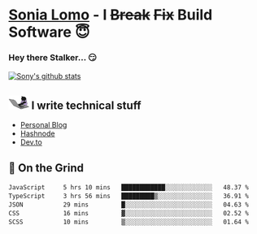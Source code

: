 # [Sonia Lomo](https://sonylomo.github.io/) - I ~~Break~~ ~~Fix~~ Build Software 😇
### Hey there Stalker... 😏 

<a href="https://github.com/sonylomo/github-readme-stats">
  <img align="center" src="https://media.giphy.com/media/lU05nFSW6Y2A/giphy.gif" alt="Sony's github stats" />
</a>

## <img src="assets/devcat.gif" width="40"> I write technical stuff
- [Personal Blog](https://www.sonylomo.dev/blog)
- [Hashnode](https://sonylomo.hashnode.dev/)
- [Dev.to](https://dev.to/sonylomo)

## 🤡 On the Grind
<!--START_SECTION:waka-->

```txt
JavaScript     5 hrs 10 mins   ████████████░░░░░░░░░░░░░   48.37 %
TypeScript     3 hrs 56 mins   █████████▒░░░░░░░░░░░░░░░   36.91 %
JSON           29 mins         █░░░░░░░░░░░░░░░░░░░░░░░░   04.63 %
CSS            16 mins         ▓░░░░░░░░░░░░░░░░░░░░░░░░   02.52 %
SCSS           10 mins         ▒░░░░░░░░░░░░░░░░░░░░░░░░   01.64 %
```

<!--END_SECTION:waka-->
